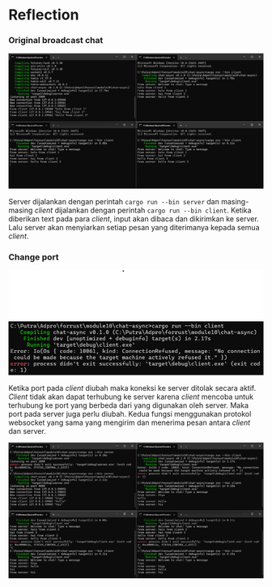# Reflection

### Original broadcast chat

![2.1](images/2.1.png)

Server dijalankan dengan perintah `cargo run --bin server` dan masing-masing *client* dijalankan dengan perintah `cargo run --bin client`. Ketika diberikan text pada para *client*, input akan dibaca dan dikirimkan ke server. Lalu server akan menyiarkan setiap pesan yang diterimanya kepada semua *client*.

### Change port

![2.2.2](images/2.2.2.png)

Ketika port pada *client* diubah maka koneksi ke server ditolak secara aktif. *Client* tidak akan dapat terhubung ke server karena *client* mencoba untuk terhubung ke port yang berbeda dari yang digunakan oleh server. Maka port pada server juga perlu diubah. Kedua fungsi menggunakan protokol websocket yang sama yang mengirim dan menerima pesan antara *client* dan server.

![2.2.1](images/2.2.1.png)